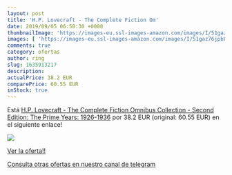 ```yaml
---
layout: post
title: 'H.P. Lovecraft - The Complete Fiction Om'
date: 2019/09/05 06:50:30 +0000
thumbnailImage: 'https://images-eu.ssl-images-amazon.com/images/I/51gaz76jpbL._SL200_.jpg'
images: [ 'https://images-eu.ssl-images-amazon.com/images/I/51gaz76jpbL._SL200_.jpg' ]
comments: true
category: ofertas
author: ring
slug: 1635913217
description:
actualPrice: 38.2 EUR
comparePrice: 60.55 EUR
inStock: true
---
```


Está [H.P. Lovecraft - The Complete Fiction Omnibus Collection - Second Edition: The Prime Years: 1926-1936](https://www.amazon.com/dp/1635913217/?tag=redken08-20) por 38.2 EUR (original: 60.55 EUR) en el siguiente enlace!

[![](https://images-eu.ssl-images-amazon.com/images/I/51gaz76jpbL._SL200_.jpg)](https://www.amazon.com/dp/1635913217/?tag=redken08-20)

[Ver la oferta!!](https://www.amazon.com/dp/1635913217/?tag=redken08-20)

[Consulta otras ofertas en nuestro canal de telegram](https://t.me/s/ofertas25)
